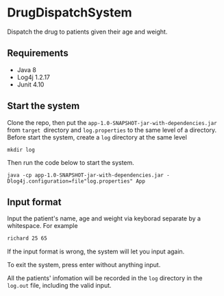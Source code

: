# DrugDispatchSystem

Dispatch the drug to patients given their age and weight. 

## Requirements

* Java 8
* Log4j 1.2.17
* Junit 4.10

## Start the system

Clone the repo, then put the `app-1.0-SNAPSHOT-jar-with-dependencies.jar` from `target `directory and `log.properties` to the same level of a directory. Before start the system, create a `log` directory at the same level 

```shell
mkdir log
```

Then run the code below to start the system. 

```shell
java -cp app-1.0-SNAPSHOT-jar-with-dependencies.jar -Dlog4j.configuration=file"log.properties" App
```

## Input format

Input the patient's name, age and weight via keyborad separate by a whitespace. For example 

```html
richard 25 65
```

If the input format is wrong, the system will let you input again. 

To exit the system, press enter without anything input. 

All the patients' infomation will be recorded in the `log` directory in the `log.out` file, including the valid input. 



